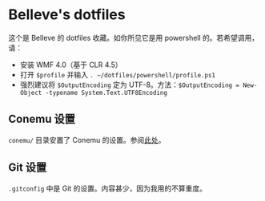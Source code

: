 Belleve's dotfiles
==================

这个是 Belleve 的 dotfiles 收藏。如你所见它是用 powershell 的。若希望调用，请：

 - 安装 WMF 4.0（基于 CLR 4.5）
 - 打开 `$profile` 并输入 `. ~/dotfiles/powershell/profile.ps1`
 - 强烈建议将 `$OutputEncoding` 定为 UTF-8。方法：`$OutputEncoding = New-Object -typename System.Text.UTF8Encoding`

 Conemu 设置
 -----------
 `conemu/` 目录安置了 Conemu 的设置。参阅[此处](https://code.google.com/p/conemu-maximus5/wiki/Settings?wl=en#Where_settings_are_stored)。

 Git 设置
 -----------
 `.gitconfig` 中是 Git 的设置。内容甚少，因为我用的不算重度。